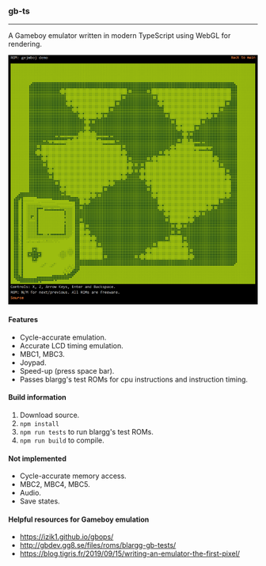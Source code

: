 ### gb-ts

-----

A Gameboy emulator written in modern TypeScript using WebGL for rendering.

![](Screenshot.png)

#### Features
* Cycle-accurate emulation.
* Accurate LCD timing emulation.
* MBC1, MBC3.
* Joypad.
* Speed-up (press space bar).
* Passes blargg's test ROMs for cpu instructions and instruction timing.

#### Build information
1. Download source.
2. `npm install`
3. `npm run tests` to run blargg's test ROMs.
4. `npm run build` to compile.

#### Not implemented
* Cycle-accurate memory access.
* MBC2, MBC4, MBC5.
* Audio.
* Save states.

#### Helpful resources for Gameboy emulation
* https://izik1.github.io/gbops/
* http://gbdev.gg8.se/files/roms/blargg-gb-tests/
* https://blog.tigris.fr/2019/09/15/writing-an-emulator-the-first-pixel/